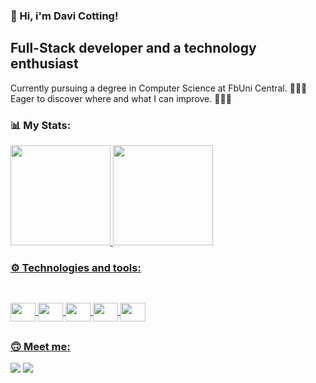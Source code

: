 ### 🤙 Hi, i'm Davi Cotting!
## Full-Stack developer and a technology enthusiast

<p>Currently pursuing a degree in Computer Science at FbUni Central. 👨🏻‍🎓<br>Eager to discover where and what I can improve. 🕵🏻‍♂️</p>
<div style=display: flex"> 

  ### 📊 My Stats:
  
<div>
  <a href="https://github.com/davicotting">
  <img height="160em" src="https://github-readme-stats.vercel.app/api?username=davicotting&show_icons=true&theme=github_dark&include_all_commits=true&count_private=true"/>
  <img height="160em" src="https://github-readme-stats.vercel.app/api/top-langs/?username=davicotting&layout=compact&langs_count=16&theme=github_dark"/>
</div>
</div>
    
  ### ⚙️ Technologies and tools:

  ##

<div style=display: inline_block"><br>
  <img align="center" " height="30px" width="40"
  src="https://simpleicons.org/icons/html5.svg"/>
  <img align="center"  height="30px" width="40"
  src="https://simpleicons.org/icons/css3.svg"/>
  <img align="center"  height="30px" width="40"
  src="https://simpleicons.org/icons/javascript.svg"/>
  <img align="center" height="30px" width="40"
  src="https://simpleicons.org/icons/nodedotjs.svg"/>
  <img align="center"  height="30px" width="40"
  src="https://simpleicons.org/icons/sqlite.svg"/>

</div>

##

### 🙃 Meet me:

<div style=display: inline_block">
  <a href="mailto:khonshu23@gmail.com" target="_blank"><img src="https://img.shields.io/badge/Gmail-D14836?style=for-the-badge&logo=gmail&logoColor=white"></a>
  <a href="instagram.com/cottingdavi" target="_blank"><img src="https://img.shields.io/badge/Instagram-E4405F?style=for-the-badge&logo=instagram&logoColor=white"></a>
</div>
